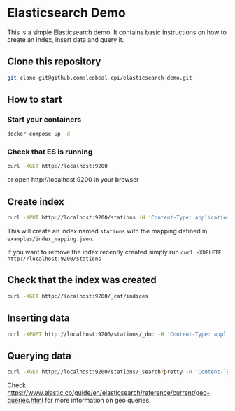 # Elasticsearch Demo
This is a simple Elasticsearch demo.
It contains basic instructions on how to create an index, insert data and query it.

## Clone this repository
```bash
git clone git@github.com:leobeal-cpi/elasticsearch-demo.git
```
## How to start
### Start your containers
```bash
docker-compose up -d
```

### Check that ES is running
```bash
curl -XGET http://localhost:9200
```

or open http://localhost:9200 in your browser

## Create index
```bash
curl -XPUT http://localhost:9200/stations -H 'Content-Type: application/json' -d @examples/index_mapping.json
```
This will create an index named `stations` with the mapping defined in `examples/index_mapping.json`.

If you want to remove the index recently created simply run `curl -XDELETE http://localhost:9200/stations`

## Check that the index was created
```bash
curl -XGET http://localhost:9200/_cat/indices
```

## Inserting data
```bash
curl -XPOST http://localhost:9200/stations/_doc -H 'Content-Type: application/json' -d @examples/station_data.json
```

## Querying data
```bash
curl -XGET http://localhost:9200/stations/_search?pretty -H 'Content-Type: application/json' -d @examples/query.json
```

Check https://www.elastic.co/guide/en/elasticsearch/reference/current/geo-queries.html for more information on geo queries.

